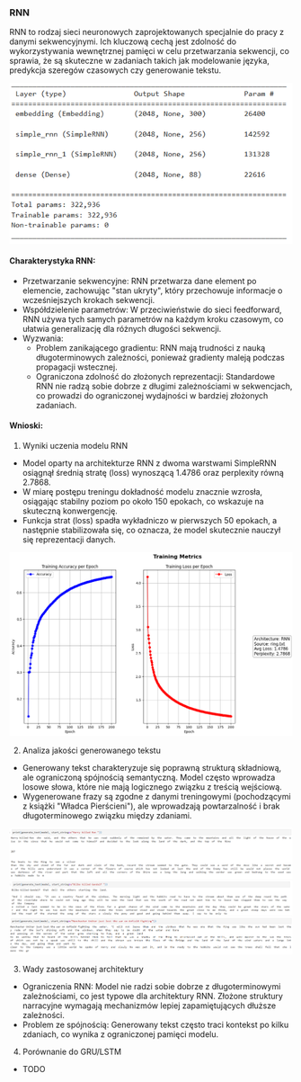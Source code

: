 ### RNN
RNN to rodzaj sieci neuronowych zaprojektowanych specjalnie do pracy z danymi sekwencyjnymi. Ich kluczową cechą jest zdolność do wykorzystywania wewnętrznej pamięci w celu przetwarzania sekwencji, co sprawia, że są skuteczne w zadaniach takich jak modelowanie języka, predykcja szeregów czasowych czy generowanie tekstu.

<div style="text-align: center;">
    <img src="rnn_model_summary.png" alt="Architekruta modelu">
</div>

#### Charakterystyka RNN:
- Przetwarzanie sekwencyjne: RNN przetwarza dane element po elemencie, zachowując "stan ukryty", który przechowuje informacje o wcześniejszych krokach sekwencji.
- Współdzielenie parametrów: W przeciwieństwie do sieci feedforward, RNN używa tych samych parametrów na każdym kroku czasowym, co ułatwia generalizację dla różnych długości sekwencji.
- Wyzwania:
    - Problem zanikającego gradientu: RNN mają trudności z nauką długoterminowych zależności, ponieważ gradienty maleją podczas propagacji wstecznej.
    - Ograniczona zdolność do złożonych reprezentacji: Standardowe RNN nie radzą sobie dobrze z długimi zależnościami w sekwencjach, co prowadzi do ograniczonej wydajności w bardziej złożonych zadaniach.

#### Wnioski:
1. Wyniki uczenia modelu RNN
- Model oparty na architekturze RNN z dwoma warstwami SimpleRNN osiągnął średnią stratę (loss) wynoszącą 1.4786 oraz perplexity równą 2.7868.
- W miarę postępu treningu dokładność modelu znacznie wzrosła, osiągając stabilny poziom po około 150 epokach, co wskazuje na skuteczną konwergencję.
- Funkcja strat (loss) spadła wykładniczo w pierwszych 50 epokach, a następnie stabilizowała się, co oznacza, że model skutecznie nauczył się reprezentacji danych.

<div style="text-align: center;">
    <img src="acc_los_vs_epoch_1.png" alt="Wykres dokładności i strat">
</div>

2. Analiza jakości generowanego tekstu
- Generowany tekst charakteryzuje się poprawną strukturą składniową, ale ograniczoną spójnością semantyczną. Model często wprowadza losowe słowa, które nie mają logicznego związku z treścią wejściową.
- Wygenerowane frazy są zgodne z danymi treningowymi (pochodzącymi z książki "Władca Pierścieni"), ale wprowadzają powtarzalność i brak długoterminowego związku między zdaniami.

<div style="text-align: center;">
    <img src="generated_text_01.png" alt="Architekruta modelu">
</div>

<div style="text-align: center;">
    <img src="generated_text_02.png" alt="Architekruta modelu">
</div>

<div style="text-align: center;">
    <img src="generated_text_03.png" alt="Architekruta modelu">
</div>

3. Wady zastosowanej architektury
- Ograniczenia RNN: Model nie radzi sobie dobrze z długoterminowymi zależnościami, co jest typowe dla architektury RNN. Złożone struktury narracyjne wymagają mechanizmów lepiej zapamiętujących dłuższe zależności.
- Problem ze spójnością: Generowany tekst często traci kontekst po kilku zdaniach, co wynika z ograniczonej pamięci modelu.
4. Porównanie do GRU/LSTM
- TODO